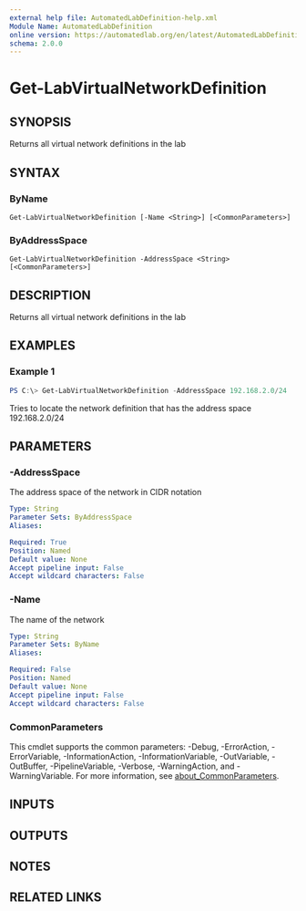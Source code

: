 ```yaml
---
external help file: AutomatedLabDefinition-help.xml
Module Name: AutomatedLabDefinition
online version: https://automatedlab.org/en/latest/AutomatedLabDefinition/en-us/Get-LabVirtualNetworkDefinition
schema: 2.0.0
---
```


# Get-LabVirtualNetworkDefinition

## SYNOPSIS
Returns all virtual network definitions in the lab

## SYNTAX

### ByName
```
Get-LabVirtualNetworkDefinition [-Name <String>] [<CommonParameters>]
```

### ByAddressSpace
```
Get-LabVirtualNetworkDefinition -AddressSpace <String> [<CommonParameters>]
```

## DESCRIPTION
Returns all virtual network definitions in the lab

## EXAMPLES

### Example 1
```powershell
PS C:\> Get-LabVirtualNetworkDefinition -AddressSpace 192.168.2.0/24
```

Tries to locate the network definition that has the address space 192.168.2.0/24

## PARAMETERS

### -AddressSpace
The address space of the network in CIDR notation

```yaml
Type: String
Parameter Sets: ByAddressSpace
Aliases:

Required: True
Position: Named
Default value: None
Accept pipeline input: False
Accept wildcard characters: False
```

### -Name
The name of the network

```yaml
Type: String
Parameter Sets: ByName
Aliases:

Required: False
Position: Named
Default value: None
Accept pipeline input: False
Accept wildcard characters: False
```

### CommonParameters
This cmdlet supports the common parameters: -Debug, -ErrorAction, -ErrorVariable, -InformationAction, -InformationVariable, -OutVariable, -OutBuffer, -PipelineVariable, -Verbose, -WarningAction, and -WarningVariable. For more information, see [about_CommonParameters](http://go.microsoft.com/fwlink/?LinkID=113216).

## INPUTS

## OUTPUTS

## NOTES

## RELATED LINKS

